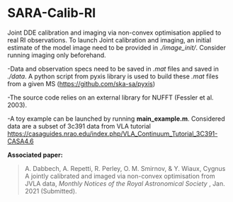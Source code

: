# SARA-Calib-RI
Joint DDE calibration and imaging via non-convex optimisation applied to real RI observations.
To launch Joint calibration and imaging, an initial estimate of the model image need to be provided in *./image_init/*. Consider running imaging only beforehand. 

-Data and observation specs need to be saved in *.mat* files and saved in *./data*.
A python script from pyxis library is used to build these *.mat* files from  a given MS (https://github.com/ska-sa/pyxis)

-The source code relies on an external library for NUFFT (Fessler et al. 2003).

-A toy example can be launched by running **main_example.m**. 
Considered data are a subset of  3c391 data from VLA tutorial https://casaguides.nrao.edu/index.php/VLA_Continuum_Tutorial_3C391-CASA4.6


**Associated paper:**
> A. Dabbech, A. Repetti, R. Perley, O. M. Smirnov, & Y. Wiaux, Cygnus A jointly calibrated and imaged via non-convex optimisation from JVLA data</a>, <i>Monthly Notices of the Royal Astronomical Society </i>, Jan. 2021 (Submitted).
# <a href="https://arxiv.org/abs/1701.03689">
